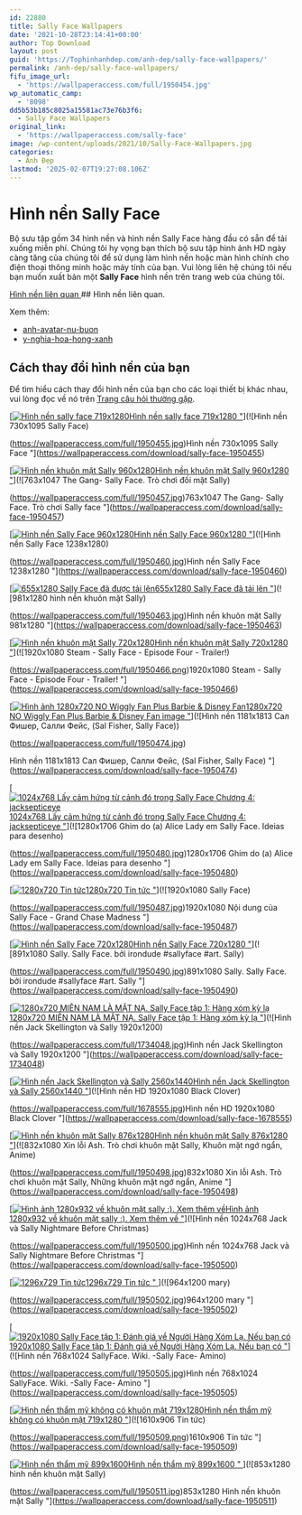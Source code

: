 ```yaml
---
id: 22880
title: Sally Face Wallpapers
date: '2021-10-28T23:14:41+00:00'
author: Top Download
layout: post
guid: 'https://Tophinhanhdep.com/anh-dep/sally-face-wallpapers/'
permalink: /anh-dep/sally-face-wallpapers/
fifu_image_url:
  - 'https://wallpaperaccess.com/full/1950454.jpg'
wp_automatic_camp:
  - '8098'
dd5b53b185c8025a15581ac73e76b3f6:
  - Sally Face Wallpapers
original_link:
  - 'https://wallpaperaccess.com/sally-face'
image: /wp-content/uploads/2021/10/Sally-Face-Wallpapers.jpg
categories:
  - Ảnh Đẹp
lastmod: '2025-02-07T19:27:08.106Z'
---
```

# Hình nền Sally Face

Bộ sưu tập gồm 34 hình nền và hình nền Sally Face hàng đầu có sẵn để tải xuống miễn phí. Chúng tôi hy vọng bạn thích bộ sưu tập hình ảnh HD ngày càng tăng của chúng tôi để sử dụng làm hình nền hoặc màn hình chính cho điện thoại thông minh hoặc máy tính của bạn. Vui lòng liên hệ chúng tôi nếu bạn muốn xuất bản một **Sally Face** hình nền trên trang web của chúng tôi.

[Hình nền liên quan ](#related) ## Hình nền liên quan.

   
 Xem thêm:

   
- [anh-avatar-nu-buon](https://tophinhanhdep.com/anh-avatar/anh-avatar-nu-buon/)
- [y-nghia-hoa-hong-xanh](https://tophinhanhdep.com/hoa-hong/y-nghia-hoa-hong-xanh/)

## Cách thay đổi hình nền của bạn

Để tìm hiểu cách thay đổi hình nền của bạn cho các loại thiết bị khác nhau, vui lòng đọc về nó trên [Trang câu hỏi thường gặp](https://tophinhanhdep.com/faq/).

  
[[![Hình nền sally face 719x1280](https://wallpaperaccess.com/full/1950454.jpg)Hình nền sally face 719x1280 "](https://wallpaperaccess.com/download/sally-face-1950454)](![Hình nền 730x1095 Sally Face)

(https://wallpaperaccess.com/full/1950455.jpg)Hình nền 730x1095 Sally Face "](https://wallpaperaccess.com/download/sally-face-1950455)

[[![Hình nền khuôn mặt Sally 960x1280](https://wallpaperaccess.com/full/1950456.jpg)Hình nền khuôn mặt Sally 960x1280 "](https://wallpaperaccess.com/download/sally-face-1950456)](![763x1047 The Gang- Sally Face.  Trò chơi đối mặt Sally)

(https://wallpaperaccess.com/full/1950457.jpg)763x1047 The Gang- Sally Face. Trò chơi Sally face "](https://wallpaperaccess.com/download/sally-face-1950457)

[[![Hình nền Sally Face 960x1280](https://wallpaperaccess.com/full/1950458.jpg)Hình nền Sally Face 960x1280 "](https://wallpaperaccess.com/download/sally-face-1950458)](![Hình nền Sally Face 1238x1280)

(https://wallpaperaccess.com/full/1950460.jpg)Hình nền Sally Face 1238x1280 "](https://wallpaperaccess.com/download/sally-face-1950460)

[[![655x1280 Sally Face đã được tải lên](https://wallpaperaccess.com/full/1950461.jpg)655x1280 Sally Face đã tải lên "](https://wallpaperaccess.com/download/sally-face-1950461)](![981x1280 hình nền khuôn mặt Sally)

(https://wallpaperaccess.com/full/1950463.jpg)Hình nền khuôn mặt Sally 981x1280 "](https://wallpaperaccess.com/download/sally-face-1950463)

[[![Hình nền khuôn mặt Sally 720x1280](https://wallpaperaccess.com/full/1950465.jpg)Hình nền khuôn mặt Sally 720x1280 "](https://wallpaperaccess.com/download/sally-face-1950465)](![1920x1080 Steam - Sally Face - Episode Four - Trailer!)

(https://wallpaperaccess.com/full/1950466.png)1920x1080 Steam - Sally Face - Episode Four - Trailer! "](https://wallpaperaccess.com/download/sally-face-1950466)

[[![Hình ảnh 1280x720 NO Wiggly Fan Plus Barbie & Disney Fan](https://wallpaperaccess.com/full/1950470.jpg)1280x720 NO Wiggly Fan Plus Barbie &amp; Disney Fan image "](https://wallpaperaccess.com/download/sally-face-1950470)](![Hình nền 1181x1813 Сал Фишер, Салли Фейс, (Sal Fisher, Sally Face))

(https://wallpaperaccess.com/full/1950474.jpg)

Hình nền 1181x1813 Сал Фишер, Салли Фейс, (Sal Fisher, Sally Face) "](https://wallpaperaccess.com/download/sally-face-1950474)

[[![1024x768 Lấy cảm hứng từ cảnh đó trong Sally Face Chương 4: jacksepticeye](https://wallpaperaccess.com/full/1950478.jpg)1024x768 Lấy cảm hứng từ cảnh đó trong Sally Face Chương 4: jacksepticeye "](https://wallpaperaccess.com/download/sally-face-1950478)](![1280x1706 Ghim do (a) Alice Lady em Sally Face.  Ideias para desenho)

(https://wallpaperaccess.com/full/1950480.jpg)1280x1706 Ghim do (a) Alice Lady em Sally Face. Ideias para desenho "](https://wallpaperaccess.com/download/sally-face-1950480)

[[![1280x720 Tin tức](https://wallpaperaccess.com/full/1950485.jpg)1280x720 Tin tức "](https://wallpaperaccess.com/download/sally-face-1950485)](![1920x1080 Sally Face)

(https://wallpaperaccess.com/full/1950487.jpg)1920x1080 Nội dung của Sally Face - Grand Chase Madness "](https://wallpaperaccess.com/download/sally-face-1950487)

[[![Hình nền Sally Face 720x1280](https://wallpaperaccess.com/full/1950489.jpg)Hình nền Sally Face 720x1280 "](https://wallpaperaccess.com/download/sally-face-1950489)](![891x1080 Sally.  Sally Face.  bởi irondude #sallyface #art.  Sally)

(https://wallpaperaccess.com/full/1950490.jpg)891x1080 Sally. Sally Face. bởi irondude #sallyface #art. Sally "](https://wallpaperaccess.com/download/sally-face-1950490)

[[![1280x720 MIỀN NAM LÀ MẶT NẠ.  Sally Face tập 1: Hàng xóm kỳ lạ](https://wallpaperaccess.com/full/1950492.jpg)1280x720 MIỀN NAM LÀ MẶT NẠ. Sally Face tập 1: Hàng xóm kỳ lạ "](https://wallpaperaccess.com/download/sally-face-1950492)](![Hình nền Jack Skellington và Sally 1920x1200)

(https://wallpaperaccess.com/full/1734048.jpg)Hình nền Jack Skellington và Sally 1920x1200 "](https://wallpaperaccess.com/download/sally-face-1734048)

[[![Hình nền Jack Skellington và Sally 2560x1440](https://wallpaperaccess.com/full/1950494.jpg)Hình nền Jack Skellington và Sally 2560x1440 "](https://wallpaperaccess.com/download/sally-face-1950494)](![Hình nền HD 1920x1080 Black Clover)

(https://wallpaperaccess.com/full/1678555.jpg)Hình nền HD 1920x1080 Black Clover "](https://wallpaperaccess.com/download/sally-face-1678555)

[[![Hình nền khuôn mặt Sally 876x1280](https://wallpaperaccess.com/full/1950497.jpg)Hình nền khuôn mặt Sally 876x1280 "](https://wallpaperaccess.com/download/sally-face-1950497)](![832x1080 Xin lỗi Ash.  Trò chơi khuôn mặt Sally, Khuôn mặt ngớ ngẩn, Anime)

(https://wallpaperaccess.com/full/1950498.jpg)832x1080 Xin lỗi Ash. Trò chơi khuôn mặt Sally, Những khuôn mặt ngớ ngẩn, Anime "](https://wallpaperaccess.com/download/sally-face-1950498)

[[![Hình ảnh 1280x932 về khuôn mặt sally :).  Xem thêm về](https://wallpaperaccess.com/full/1950499.jpg)Hình ảnh 1280x932 về khuôn mặt sally :). Xem thêm về "](https://wallpaperaccess.com/download/sally-face-1950499)](![Hình nền 1024x768 Jack và Sally Nightmare Before Christmas)

(https://wallpaperaccess.com/full/1950500.jpg)Hình nền 1024x768 Jack và Sally Nightmare Before Christmas "](https://wallpaperaccess.com/download/sally-face-1950500)

[[![1296x729 Tin tức](https://wallpaperaccess.com/full/1950501.png)1296x729 Tin tức " ](https://wallpaperaccess.com/download/sally-face-1950501)](![964x1200 mary)

(https://wallpaperaccess.com/full/1950502.jpg)964x1200 mary "](https://wallpaperaccess.com/download/sally-face-1950502)

[[![1920x1080 Sally Face tập 1: Đánh giá về Người Hàng Xóm Lạ.  Nếu bạn có](https://wallpaperaccess.com/full/1950504.png)1920x1080 Sally Face tập 1: Đánh giá về Người Hàng Xóm Lạ. Nếu bạn có "](https://wallpaperaccess.com/download/sally-face-1950504)](![Hình nền 768x1024 SallyFace.  Wiki.  -Sally Face- Amino)

(https://wallpaperaccess.com/full/1950505.jpg)Hình nền 768x1024 SallyFace. Wiki. -Sally Face- Amino "](https://wallpaperaccess.com/download/sally-face-1950505)

[[![Hình nền thẩm mỹ không có khuôn mặt 719x1280](https://wallpaperaccess.com/full/1950506.jpg)Hình nền thẩm mỹ không có khuôn mặt 719x1280 "](https://wallpaperaccess.com/download/sally-face-1950506)](![1610x906 Tin tức)

(https://wallpaperaccess.com/full/1950509.png)1610x906 Tin tức "](https://wallpaperaccess.com/download/sally-face-1950509)

[[![Hình nền thẩm mỹ 899x1600](https://wallpaperaccess.com/full/1950510.jpg)Hình nền thẩm mỹ 899x1600 " ](https://wallpaperaccess.com/download/sally-face-1950510)](![853x1280 hình nền khuôn mặt Sally)

(https://wallpaperaccess.com/full/1950511.jpg)853x1280 Hình nền khuôn mặt Sally "](https://wallpaperaccess.com/download/sally-face-1950511)
